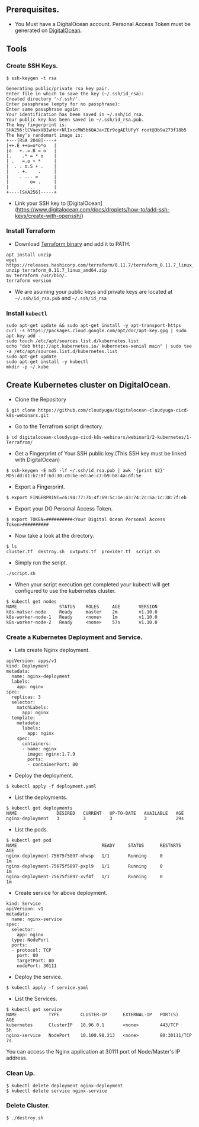 ## Prerequisites.


- You Must have a DigitalOcean account. Personal Access Token must be generated on [DigitalOcean](https://www.digitalocean.com/docs/api/create-personal-access-token/).


## Tools

### Create SSH Keys.
```
$ ssh-keygen -t rsa

Generating public/private rsa key pair.
Enter file in which to save the key (~/.ssh/id_rsa): 
Created directory '~/.ssh/'.
Enter passphrase (empty for no passphrase): 
Enter same passphrase again: 
Your identification has been saved in ~/.ssh/id_rsa.
Your public key has been saved in ~/.ssh/id_rsa.pub.
The key fingerprint is:
SHA256:lCVaexVBIwHo++NlIxccMW5b6QAJa+ZEr9ogAElUFyY root@3b9a273f18b5
The key's randomart image is:
+---[RSA 2048]----+
|++.E ++o=o*o*o   |
|o   +..=.B = o   |
|.    .* = * o    |
| .   =.o + *     |
|  . . o.S + .    |
|   . +.    .     |
|    . ... =      |
|        o= .     |
|       ...       |
+----[SHA256]-----+

```

- Link your SSH key to [DigitalOcean] (https://www.digitalocean.com/docs/droplets/how-to/add-ssh-keys/create-with-openssh/)

### Install Terraform
- Download [Terraform binary](https://www.terraform.io/intro/getting-started/install.html) and add it to PATH.
```
apt install unzip
wget https://releases.hashicorp.com/terraform/0.11.7/terraform_0.11.7_linux_amd64.zip
unzip terraform_0.11.7_linux_amd64.zip
mv terraform /usr/bin/.
terraform version
```
- We are asuming your public keys and private keys are located at `~/.ssh/id_rsa.pub` and `~/.ssh/id_rsa`

### Install `kubectl`
```
sudo apt-get update && sudo apt-get install -y apt-transport-https
curl -s https://packages.cloud.google.com/apt/doc/apt-key.gpg | sudo apt-key add -
sudo touch /etc/apt/sources.list.d/kubernetes.list 
echo "deb http://apt.kubernetes.io/ kubernetes-xenial main" | sudo tee -a /etc/apt/sources.list.d/kubernetes.list
sudo apt-get update
sudo apt-get install -y kubectl
mkdir -p ~/.kube
```


## Create Kubernetes cluster on DigitalOcean.

- Clone the Repository
``` 
$ git clone https://github.com/cloudyuga/digitalocean-cloudyuga-cicd-k8s-webinars.git
```

- Go to the Terrafrom script directory.
```
$ cd digitalocean-cloudyuga-cicd-k8s-webinars/webinar1/2-kubernetes/1-Terrafrom/
```

- Get a Fingerprint of Your SSH public key.(This SSH key must be linked with DigitalOcean)
```
$ ssh-keygen -E md5 -lf ~/.ssh/id_rsa.pub | awk '{print $2}'
MD5:dd:d1:b7:0f:6d:30:c0:be:ed:ae:c7:b9:b8:4a:df:5e
```

- Export a Fingerprint.
```
$ export FINGERPRINT=c6:94:77:7b:4f:69:5c:1e:43:74:2c:5a:1c:38:7f:eb
```

- Export your DO Personal Access Token.
```
$ export TOKEN=##########<Your Digital Ocean Personal Access Token>##########
```

- Now take a look at the directory.
```
$ ls
cluster.tf  destroy.sh  outputs.tf  provider.tf  script.sh
```
- Simply run the script.
```
./script.sh
```

- When your script execution get completed your kubectl will get configured to use the kubernetes cluster.
```
$ kubectl get nodes
NAME                STATUS    ROLES     AGE       VERSION
k8s-matser-node     Ready     master    2m        v1.10.0
k8s-worker-node-1   Ready     <none>    1m        v1.10.0
k8s-worker-node-2   Ready     <none>    57s       v1.10.0
```

### Create a Kubernetes Deployment and Service.

- Lets create Nginx deployment.
```
apiVersion: apps/v1
kind: Deployment
metadata:
  name: nginx-deployment
  labels:
    app: nginx
spec:
  replicas: 3
  selector:
    matchLabels:
      app: nginx
  template:
    metadata:
      labels:
        app: nginx
    spec:
      containers:
      - name: nginx
        image: nginx:1.7.9
        ports:
        - containerPort: 80

```

- Deploy the deployment.
```
$ kubectl apply -f deployment.yaml
```

- List the deployments.
```
$ kubectl get deployments
NAME               DESIRED   CURRENT   UP-TO-DATE   AVAILABLE   AGE
nginx-deployment   3         3         3            3           29s
```

- List the pods.
```
$ kubectl get pod
NAME                                READY     STATUS      RESTARTS   AGE
nginx-deployment-75675f5897-nhwsp   1/1       Running     0          1m
nginx-deployment-75675f5897-pxpl9   1/1       Running     0          1m
nginx-deployment-75675f5897-xvf4f   1/1       Running     0          1m

```

- Create service for above deployment.
```
kind: Service
apiVersion: v1
metadata:
  name: nginx-service
spec:
  selector:
    app: nginx
  type: NodePort
  ports:
  - protocol: TCP
    port: 80
    targetPort: 80
    nodePort: 30111
```

- Deploy the service.
```
$ kubectl apply -f service.yaml
```

- List the Services.
```
$ kubectl get service
NAME            TYPE        CLUSTER-IP      EXTERNAL-IP   PORT(S)        AGE
kubernetes      ClusterIP   10.96.0.1       <none>        443/TCP        5h
nginx-service   NodePort    10.100.98.213   <none>        80:30111/TCP   7s
```

You can access the Nginx application at 30111 port of Node/Master's IP address.


### Clean Up.
```
$ kubectl delete deployment nginx-deployment
$ kubectl delete service nginx-service
```


### Delete Cluster.
```
$ ./destroy.sh
```

